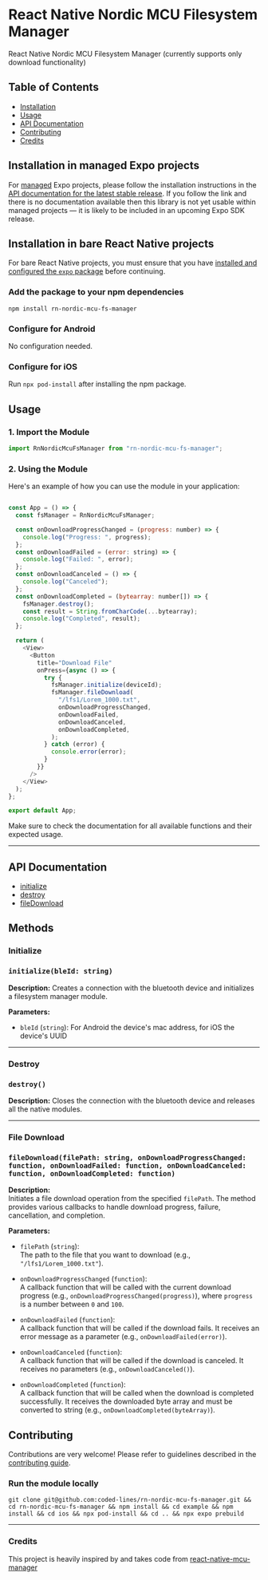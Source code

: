 # React Native Nordic MCU Filesystem Manager

React Native Nordic MCU Filesystem Manager (currently supports only download functionality)

## Table of Contents

- [Installation](#installation-in-managed-expo-projects)
- [Usage](#usage)
- [API Documentation](#api)
- [Contributing](#contributing)
- [Credits](#credits)

## Installation in managed Expo projects

For [managed](https://docs.expo.dev/archive/managed-vs-bare/) Expo projects, please follow the installation instructions in the [API documentation for the latest stable release](#api-documentation). If you follow the link and there is no documentation available then this library is not yet usable within managed projects &mdash; it is likely to be included in an upcoming Expo SDK release.

## Installation in bare React Native projects

For bare React Native projects, you must ensure that you have [installed and configured the `expo` package](https://docs.expo.dev/bare/installing-expo-modules/) before continuing.

### Add the package to your npm dependencies

```
npm install rn-nordic-mcu-fs-manager
```

### Configure for Android

No configuration needed.


### Configure for iOS

Run `npx pod-install` after installing the npm package.


## Usage

### 1. Import the Module

```javascript
import RnNordicMcuFsManager from "rn-nordic-mcu-fs-manager";
```

### 2. Using the Module

Here's an example of how you can use the module in your application:

```javascript

const App = () => {
  const fsManager = RnNordicMcuFsManager;

  const onDownloadProgressChanged = (progress: number) => {
    console.log("Progress: ", progress);
  };
  const onDownloadFailed = (error: string) => {
    console.log("Failed: ", error);
  };
  const onDownloadCanceled = () => {
    console.log("Canceled");
  };
  const onDownloadCompleted = (bytearray: number[]) => {
    fsManager.destroy();
    const result = String.fromCharCode(...bytearray);
    console.log("Completed", result);
  };

  return (
    <View>
      <Button
        title="Download File"
        onPress={async () => {
          try {
            fsManager.initialize(deviceId);
            fsManager.fileDownload(
              "/lfs1/Lorem_1000.txt",
              onDownloadProgressChanged,
              onDownloadFailed,
              onDownloadCanceled,
              onDownloadCompleted,
            );
          } catch (error) {
            console.error(error);
          }
        }}
      />
    </View>
  );
};

export default App;
```

Make sure to check the documentation for all available functions and their expected usage.

---

## API Documentation

- [initialize](#initialize)
- [destroy](#destroy)
- [fileDownload](#file-download)


## Methods

### Initialize
### `initialize(bleId: string)`

**Description:**
Creates a connection with the bluetooth device and initializes a filesystem manager module.

**Parameters:**

- `bleId` (`string`):
    For Android the device's mac address, for iOS the device's UUID

---

### Destroy
### `destroy()`

**Description:**
Closes the connection with the bluetooth device and releases all the native modules.

---


### File Download
### `fileDownload(filePath: string, onDownloadProgressChanged: function, onDownloadFailed: function, onDownloadCanceled: function, onDownloadCompleted: function)`

**Description:**  
Initiates a file download operation from the specified `filePath`. The method provides various callbacks to handle download progress, failure, cancellation, and completion.

**Parameters:**

- `filePath` (`string`):  
  The path to the file that you want to download (e.g., `"/lfs1/Lorem_1000.txt"`).
  
- `onDownloadProgressChanged` (`function`):  
  A callback function that will be called with the current download progress (e.g., `onDownloadProgressChanged(progress)`), where `progress` is a number between `0` and `100`.

- `onDownloadFailed` (`function`):  
  A callback function that will be called if the download fails. It receives an error message as a parameter (e.g., `onDownloadFailed(error)`).

- `onDownloadCanceled` (`function`):  
  A callback function that will be called if the download is canceled. It receives no parameters (e.g., `onDownloadCanceled()`).

- `onDownloadCompleted` (`function`):  
  A callback function that will be called when the download is completed successfully. It receives the downloaded byte array and must be converted to string (e.g., `onDownloadCompleted(byteArray)`).








## Contributing

Contributions are very welcome! Please refer to guidelines described in the [contributing guide]( https://github.com/expo/expo#contributing).

### Run the module locally

```
git clone git@github.com:coded-lines/rn-nordic-mcu-fs-manager.git && cd rn-nordic-mcu-fs-manager && npm install && cd example && npm install && cd ios && npx pod-install && cd .. && npx expo prebuild
```

---

### Credits

This project is heavily inspired by and takes code from [react-native-mcu-manager](https://github.com/PlayerData/react-native-mcu-manager)


